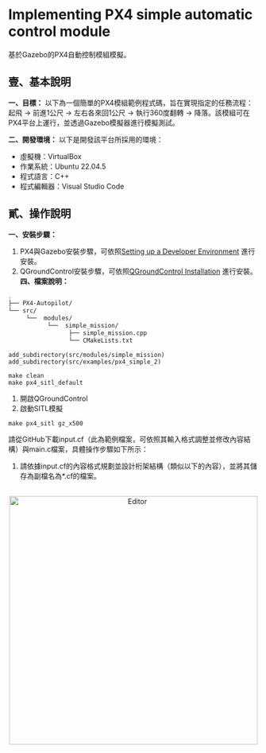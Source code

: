 # Implementing PX4 simple automatic control module

基於Gazebo的PX4自動控制模組模擬。

## 壹、基本說明
**一、目標：**
以下為一個簡單的PX4模組範例程式碼，旨在實現指定的任務流程：起飛 → 前進1公尺 → 左右各來回1公尺 → 執行360度翻轉 → 降落。該模組可在PX4平台上運行，並透過Gazebo模擬器進行模擬測試。

**二、開發環境：**
以下是開發該平台所採用的環境：
* 虛擬機：VirtualBox
* 作業系統：Ubuntu 22.04.5
* 程式語言：C++
* 程式編輯器：Visual Studio Code

## 貳、操作說明
**一、安裝步驟：**
1. PX4與Gazebo安裝步驟，可依照[Setting up a Developer Environment](https://docs.px4.io/main/en/dev_setup/dev_env_linux_ubuntu) 進行安裝。
2. QGroundControl安裝步驟，可依照[QGroundControl Installation](https://docs.px4.io/main/en/dev_setup/dev_env_linux_ubuntu) 進行安裝。
**四、檔案說明：**
```bash
.
├── PX4-Autopilot/
└── src/
     └──  modules/
           └──  simple_mission/
                 ├── simple_mission.cpp
                 └── CMakeLists.txt
```
```text
add_subdirectory(src/modules/simple_mission)
add_subdirectory(src/examples/px4_simple_2)
```
```shell
make clean
make px4_sitl_default
```

1. 開啟QGroundControl
2. 啟動SITL模擬
```shell
make px4_sitl gz_x500
```


請從GitHub下載input.cf（此為範例檔案，可依照其輸入格式調整並修改內容結構）與main.c檔案，具體操作步驟如下所示：
1. 請依據input.cf的內容格式規劃並設計桁架結構（類似以下的內容），並將其儲存為副檔名為*.cf的檔案。
<br>
  <div align="center">
  	<img src="./截圖1.png" alt="Editor" width="500">
  </div>
<br>
